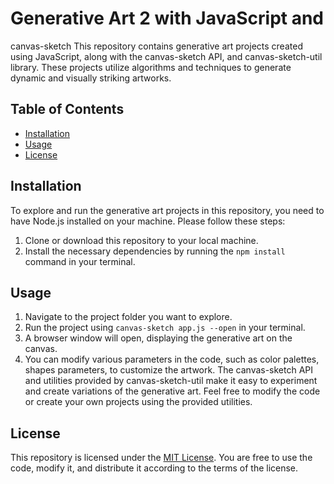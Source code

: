 # Generative Art 2 with JavaScript and
canvas-sketch
This repository contains generative art projects
created using JavaScript, along with the
canvas-sketch API, and canvas-sketch-util library. 
These projects utilize algorithms and techniques to generate dynamic
and visually striking artworks.
## Table of Contents
* [Installation](#installation)
* [Usage](#usage)
* [License](#license)
## Installation
To explore and run the generative art projects in
this repository, you need to have Node.js
installed on your machine. Please follow these
steps:
1. Clone or download this repository to your local
machine.
2. Install the necessary dependencies by running
the `npm install` command in your terminal.
## Usage
1. Navigate to the project folder you want to
explore.
2. Run the project using `canvas-sketch app.js --open` in your
terminal.
3. A browser window will open, displaying the
generative art on the canvas.
4. You can modify various parameters in the code,
such as color palettes, shapes parameters, to customize the artwork.
The canvas-sketch API and utilities provided by
canvas-sketch-util make it easy to experiment
and create variations of the generative art. Feel
free to modify the code or create your own
projects using the provided utilities.
## License
This repository is licensed under the [MIT
License](https://opensource.org/licenses/MIT).
You are free to use the code, modify it, and
distribute it according to the terms of the license.
